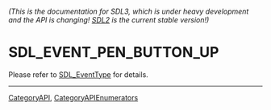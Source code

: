 ###### (This is the documentation for SDL3, which is under heavy development and the API is changing! [SDL2](https://wiki.libsdl.org/SDL2/) is the current stable version!)
# SDL_EVENT_PEN_BUTTON_UP

Please refer to [SDL_EventType](SDL_EventType) for details.

----
[CategoryAPI](CategoryAPI), [CategoryAPIEnumerators](CategoryAPIEnumerators)

